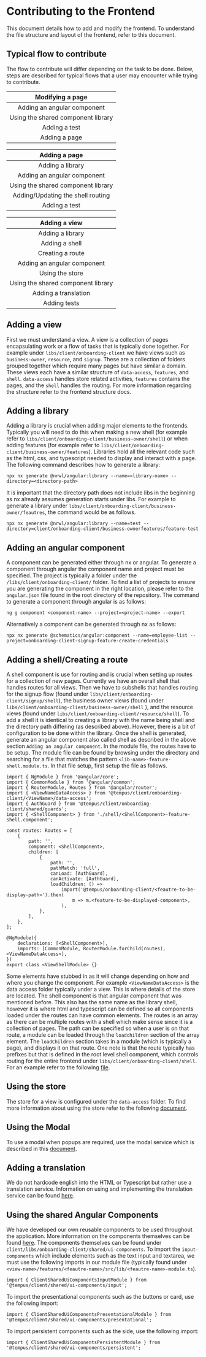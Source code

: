 # Contributing to the Frontend

This document details how to add and modify the frontend. To understand the file structure and layout of the frontend, refer to this document.

## Typical flow to contribute

The flow to contribute will differ depending on the task to be done. Below, steps are described for typical flows that a user may encounter while trying to contribute.

|          Modifying a page          |
| :--------------------------------: |
|    Adding an angular component     |
| Using the shared component library |
|           Adding a test            |
|           Adding a page            |

|           Adding a page            |
| :--------------------------------: |
|          Adding a library          |
|    Adding an angular component     |
| Using the shared component library |
| Adding/Updating the shell routing  |
|           Adding a test            |

|           Adding a view            |
| :--------------------------------: |
|          Adding a library          |
|           Adding a shell           |
|          Creating a route          |
|    Adding an angular component     |
|          Using the store           |
| Using the shared component library |
|        Adding a translation        |
|            Adding tests            |

## Adding a view

First we must understand a view. A view is a collection of pages encapsulating work or a flow of tasks that is typically done together. For example under `libs/client/onboarding-client` we have views such as `business-owner`, `resource`, and `signup`. These are a collection of folders grouped together which require many pages but have similar a domain. These views each have a similar structure of `data-access`, `features`, and `shell`. `data-access` handles store related activities, `features` contains the pages, and the `shell` handles the routing. For more information regarding the structure refer to the frontend structure docs.

## Adding a library

Adding a library is crucial when adding major elements to the frontends. Typically you will need to do this when making a new shell (for example refer to `libs/client/onboarding-client/business-owner/shell`) or when adding features (for example refer to `libs/client/onboarding-client/business-owner/features`). Libraries hold all the relevant code such as the html, css, and typescript needed to display and interact with a page. The following command describes how to generate a library:

```
npx nx generate @nrwl/angular:library --name=<library-name> --directory=<directory-path>
```

It is important that the directory path does not include libs in the beginning as nx already assumes generation starts under libs. For example to generate a library under `libs/client/onboarding-client/business-owner/feautres`, the command would be as follows.

```
npx nx generate @nrwl/angular:library --name=test --directory=client/onboarding-client/business-ownerfeatures/feature-test
```

## Adding an angular component

A component can be generated either through nx or angular. To generate a component through angular the component name and project must be specified. The project is typically a folder under the `/libs/client/onboarding-client/` folder. To find a list of projects to ensure you are generating the component in the right location, please refer to the `angular.json` file found in the root directory of the repository. The command to generate a component through angular is as follows:

```
ng g component <component-name> --project=<project-name> --export
```

Alternatively a component can be generated through nx as follows:

```
npx nx generate @schematics/angular:component --name=employee-list --project=onboarding-client-signup-feature-create-credentials
```

## Adding a shell/Creating a route

A shell component is use for routing and is crucial when setting up routes for a collection of new pages. Currently we have an overall shell that handles routes for all views. Then we have to subshells that handles routing for the signup flow (found under `libs/client/onboarding-client/signup/shell`), the business owner views (found under `libs/client/onboarding-client/business-owner/shell` ), and the resource views (found under `libs/client/onboarding-client/resource/shell`). To add a shell it is identical to creating a library with the name being shell and the directory path differing (as described above). However, there is a bit of configuration to be done within the library. Once the shell is generated, generate an angular component also called shell as described in the above section `Adding an angular component`. In the module file, the routes have to be setup. The module file can be found by browsing under the directory and searching for a file that matches the pattern `<lib-name>-feature-shell.module.ts`. In that file setup, first setup the file as follows.

```
import { NgModule } from '@angular/core';
import { CommonModule } from '@angular/common';
import { RouterModule, Routes } from '@angular/router';
import { <ViewNameDataAccess> } from '@tempus/client/onboarding-client/<ViewName>/data-access';
import { AuthGuard } from '@tempus/client/onboarding-client/shared/guards';
import { <ShellComponent> } from './shell/<ShellComponent>-feature-shell.component';

const routes: Routes = [
	{
		path: '',
		component: <ShellComponent>,
		children: [
			{
				path: '',
				pathMatch: 'full',
				canLoad: [AuthGuard],
				canActivate: [AuthGuard],
				loadChildren: () =>
					import('@tempus/onboarding-client/<feautre-to-be-display-path>').then(
						m => m.<feature-to-be-displayed-component>,
					),
			},
		],
	},
];

@NgModule({
	declarations: [<ShellComponent>],
	imports: [CommonModule, RouterModule.forChild(routes), <ViewNameDataAccess>],
})
export class <ViewShellModule> {}
```

Some elements have stubbed in as it will change depending on how and where you change the component. For example `<ViewNameDataAccess>` is the data access folder typically under a view. This is where details of the store are located. The shell component is that angular component that was mentioned before. This also has the same name as the library shell, however it is where html and typescript can be defined so all components loaded under the routes can have common elements. The routes is an array as there can be multiple routes with a shell which make sense since it is a collection of pages. The path can be specified so when a user is on that route, a module can be loaded through the `loadchildren` section of the array element. The `loadChildren` section takes in a module (which is typically a page), and displays it on that route. One note is that the route typically has prefixes but that is defined in the root level shell component, which controls routing for the entire frontend under `libs/client/onboarding-client/shell`. For an example refer to the following [file](../../libs/client/onboarding-client/business-owner/shell/src/lib/onboarding-client-business-owner-feature-shell.module.ts).

## Using the store
The store for a view is configured under the `data-access` folder. To find more information about using the store refer to the following [document](./Store.md).

## Using the Modal
To use a modal when popups are required, use the modal service which is described in this [document](./ModalService.md).

## Adding a translation
We do not hardcode english into the HTML or Typescript but rather use a translation service. Information on using and implementing the translation service can be found [here](./Translations.md).

## Using the shared Angular Components
We have developed our own reusable components to be used throughout the application. More information on the components themselves can be found [here](./Components.md). The components themselves can be found under `client/libs/onboarding-client/shared/ui-components`. To import the `input-components` which include elements such as the text input and textarea, we must use the following imports in our module file (typically found under `<view-name>/features/<feautre-name>/src/lib/<feautre-name>-module.ts`).

```
import { ClientSharedUiComponentsInputModule } from '@tempus/client/shared/ui-components/input';
```

To import the presentational components such as the buttons or card, use the following import:
```
import { ClientSharedUiComponentsPresentationalModule } from '@tempus/client/shared/ui-components/presentational';
```

To import persistent components such as the side, use the following import:
```
import { ClientSharedUiComponentsPersistentModule } from '@tempus/client/shared/ui-components/persistent';
```
